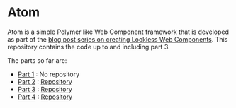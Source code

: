 # Atom

Atom is a simple Polymer like Web Component framework that is developed as part of the [blog post series on creating Lookless Web Components](http://paulmason.co.za/2017/03/18/lookless-web-components-1/). This repository contains the code up to and including part 3.

The parts so far are:

- [Part 1](http://paulmason.co.za/2017/03/18/lookless-web-components-1/) : No repository
- [Part 2](http://paulmason.co.za/2017/03/18/lookless-web-components-2/) : [Repository](https://github.com/phm-atom/atom-2)
- [Part 3](http://paulmason.co.za/2017/03/19/lookless-web-components-3/) : [Repository](https://github.com/phm-atom/atom-3)
- [Part 4](http://paulmason.co.za/2017/03/19/lookless-web-components-4/) : [Repository](https://github.com/phm-atom/atom-4)
